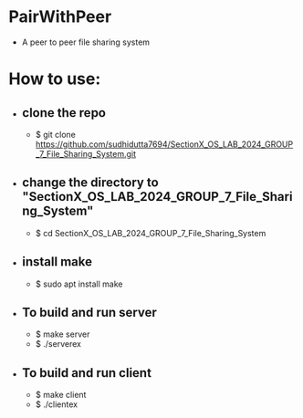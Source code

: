 # PairWithPeer
- A peer to peer file sharing system

# How to use:
- ## clone the repo
    - $ git clone https://github.com/sudhidutta7694/SectionX_OS_LAB_2024_GROUP_7_File_Sharing_System.git
- ## change the directory to "SectionX_OS_LAB_2024_GROUP_7_File_Sharing_System"
    - $ cd SectionX_OS_LAB_2024_GROUP_7_File_Sharing_System
- ## install make
    - $ sudo apt install make

- ## To build and run server
    - $ make server
    - $ ./serverex

- ## To build and run client 
    - $ make client
    - $ ./clientex
